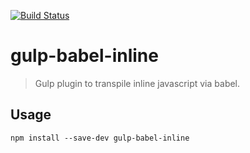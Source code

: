 [![Build Status](https://travis-ci.org/unchai/gulp-babel-inline.svg?branch=master)](https://travis-ci.org/unchai/gulp-babel-inline)

# gulp-babel-inline
> Gulp plugin to transpile inline javascript via babel.

## Usage
```shell
npm install --save-dev gulp-babel-inline
```
